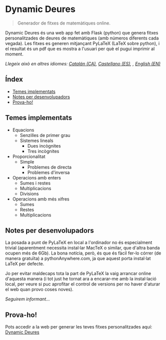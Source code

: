 # Dynamic Deures

> Generador de fitxes de matemàtiques online.

Dynamic Deures és una web app fet amb Flask (python) que genera fitxes personalitzades de deures de matemàtiques (amb números diferents cada vegada).
Les fitxes es generen mitjançant PyLaTeX (LaTeX sobre python), i el resultat és un pdf que es mostra a l'usuari per què el pugui imprimir al moment.

_Llegeix això en altres idiomes: [Catalán (CA)](README.md), [Castellano (ES)](README.es.md), , [English (EN)](README.en.md)_ 
## Índex
- [Temes implementats](#temes-implementats)
- [Notes per desenvolupadors](#notes-per-desenvolupadors)
- [Prova-ho!](#prova-ho)

## Temes implementats
- Equacions
  - Senzilles de primer grau
  - Sistemes lineals
    - Dues incògnites
    - Tres incògnites
- Proporcionalitat
  - Simple
    - Problemes de directa
    - Problemes d'inversa
- Operacions amb enters
  - Sumes i restes
  - Multiplicacions
  - Divisions
- Operacions amb més xifres
  - Sumes
  - Restes
  - Multiplicacions

## Notes per desenvolupadors
La posada a punt de PyLaTeX en local a l'ordinador no és especialment trivial (aparentment necessita instal·lar MacTeX o similar, que d'altra banda ocupen més de 6Gb). La bona notícia, però, és que és fàcil fer-lo córrer (de manera gratuïta) a pythonAnywhere.com, ja que aquest porta instal·lat LaTeX per defecte.

Jo per evitar maldecaps tota la part de PyLaTeX la vaig arrancar online d'aquesta manera (i tot just he tornat ara a encarar-me amb la instal·lació local, per veure si puc aprofitar el control de versions per no haver d'aturar el web quan provo coses noves).

_Seguirem informant..._

## Prova-ho!
Pots accedir a la web per generar les teves fitxes personalitzades aquí: [Dynamic Deures](http://bit.ly/DynamicDeures)

